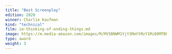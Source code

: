 ```yaml
---
title: "Best Screenplay"
edition: 2020
winner: Charlie Kaufman
kind: "technical"
film: im-thinking-of-ending-things.md
image: https://m.media-amazon.com/images/M/MV5BNWM1YjY3MmYtMzY1Mi00MTBkLTk3NjItMGYzNzhkNTYxYTdjXkEyXkFqcGc@._V1_FMjpg_UX1024_.jpg
type: award
weight: 3
---
```

